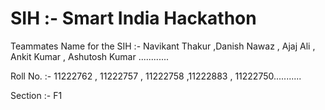 # SIH :- Smart India Hackathon 
 Teammates Name for the SIH :- Navikant Thakur ,Danish Nawaz , Ajaj Ali , Ankit Kumar , Ashutosh Kumar ............
 
 Roll No. :- 11222762 , 11222757 , 11222758 ,11222883 , 11222750...........
 
 Section :- F1
